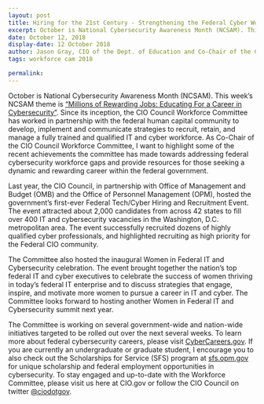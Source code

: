 ```yaml
---
layout: post
title: Hiring for the 21st Century - Strengthening the Federal Cyber Workforce
excerpt: October is National Cybersecurity Awareness Month (NCSAM). This week’s NCSAM theme is Millions of Rewarding Jobs - Educating For a Career in Cybersecurity.
date: October 12, 2018
display-date: 12 October 2018
author: Jason Gray, CIO of the Dept. of Education and Co-Chair of the CIO Council's Workforce Committee
tags: workforce cam 2018

permalink:
---
```


October is National Cybersecurity Awareness Month (NCSAM). This week’s NCSAM theme is [“Millions of Rewarding Jobs: Educating For a Career in Cybersecurity”](https://www.nist.gov/blogs/taking-measure/millions-rewarding-jobs-educating-career-cybersecurity). Since its inception, the CIO Council Workforce Committee has worked in partnership with the federal human capital community to develop, implement and communicate strategies to recruit, retain, and manage a fully trained and qualified IT and cyber workforce. As Co-Chair of the CIO Council Workforce Committee, I want to highlight some of the recent achievements the committee has made towards addressing federal cybersecurity workforce gaps and provide resources for those seeking a dynamic and rewarding career within the federal government.

Last year, the CIO Council, in partnership with Office of Management and Budget (OMB) and the Office of Personnel Management (OPM), hosted the government’s first-ever Federal Tech/Cyber Hiring and Recruitment Event.  The event attracted about 2,000 candidates from across 42 states to fill over 400 IT and cybersecurity vacancies in the Washington, D.C. metropolitan area. The event successfully recruited dozens of highly qualified cyber professionals, and highlighted recruiting as high priority for the Federal CIO community.

The Committee also hosted the inaugural Women in Federal IT and Cybersecurity celebration. The event brought together the nation’s top federal IT and cyber executives to celebrate the success of women thriving in today’s federal IT enterprise and to discuss strategies that engage, inspire, and motivate more women to pursue a career in IT and cyber. The Committee looks forward to hosting another Women in Federal IT and Cybersecurity summit next year.

The Committee is working on several government-wide and nation-wide initiatives targeted to be rolled out over the next several weeks.  To learn more about federal cybersecurity careers, please visit [CyberCareers.gov](https://www.cybercareers.gov/).  If you are currently an undergraduate or graduate student, I encourage you to also check out the Scholarships for Service (SFS) program at [sfs.opm.gov](https://www.sfs.opm.gov/) for unique scholarship and federal employment opportunities in cybersecurity. To stay engaged and up-to-date with the Workforce Committee, please visit us here at CIO.gov or follow the CIO Council on twitter [@ciodotgov](https://twitter.com/ciodotgov).
